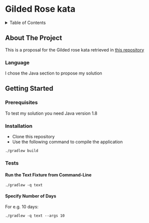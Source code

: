 # Gilded Rose kata

<!-- TABLE OF CONTENTS -->
<details>
  <summary>Table of Contents</summary>
  <ol>
    <li>
      <a href="#about-the-project">About The Project</a>
      <ul>
        <li><a href="#language">Language</a></li>
      </ul>
    </li>
    <li>
      <a href="#getting-started">Getting Started</a>
      <ul>
        <li><a href="#prerequisites">Prerequisites</a></li>
        <li><a href="#installation">Installation</a></li>
        <li><a href="#tests">Tests</a></li>
      </ul>
    </li>
  </ol>
</details>


## About The Project
This is a proposal for the Gilded rose kata retrieved in <a href="https://github.com/emilybache/GildedRose-Refactoring-Kata">this repository</a>
<a href="https://github.com/emilybache/GildedRose-Refactoring-Kata"></a>

### Language
I chose the Java section to propose my solution

## Getting Started
### Prerequisites

To test my solution you need Java version 1.8

### Installation

<ul>
    <li>Clone this repository</li>
    <li>Use the following command to compile the application</li>
</ul>

```
./gradlew build
```

### Tests
#### Run the Text Fixture from Command-Line

```
./gradlew -q text
```

#### Specify Number of Days
For e.g. 10 days:

```
./gradlew -q text --args 10
```
